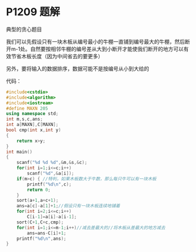 # P1209 题解

典型的贪心题目

我们可以先假设只有一块木板从编号最小的牛棚一直铺到编号最大的牛棚，然后断开m-1处。自然要按相邻牛棚的编号差从大到小断开才能使我们断开的地方可以有效节省木板长度（因为中间省去的要更多）

另外，要将输入的数据排序，数据可能不是按编号从小到大给的

代码：


```cpp
#include<cstdio> 
#include<algorithm> 
#include<iostream> 
#define MAXN 205
using namespace std; 
int m,s,c,ans;
int a[MAXN],C[MAXN];
bool cmp(int x,int y)
{
    return x>y;
}
int main() 
{ 
    scanf("%d %d %d",&m,&s,&c);
    for(int i=1;i<=c;i++)
        scanf("%d",&a[i]);
    if(m>c) { //特判，如果木板数大于牛数，那么每只牛可以有一块木板
        printf("%d\n",c);
        return 0;
    }
    sort(a+1,a+c+1);
    ans=a[c]-a[1]+1;//假设只有一块木板连续地铺着
    for(int i=2;i<=c;i++)
        C[i-1]=a[i]-a[i-1];
    sort(C+1,C+c,cmp);
    for(int i=1;i<=m-1;i++)//减去差最大的//将木板从差最大的地方减去
        ans=ans-C[i]+1;
    printf("%d\n",ans);
} 

```